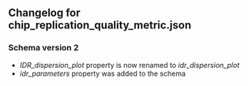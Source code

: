 ## Changelog for chip_replication_quality_metric.json

### Schema version 2

* *IDR_dispersion_plot* property is now renamed to *idr_dispersion_plot*
* *idr_parameters* property was added to the schema 
